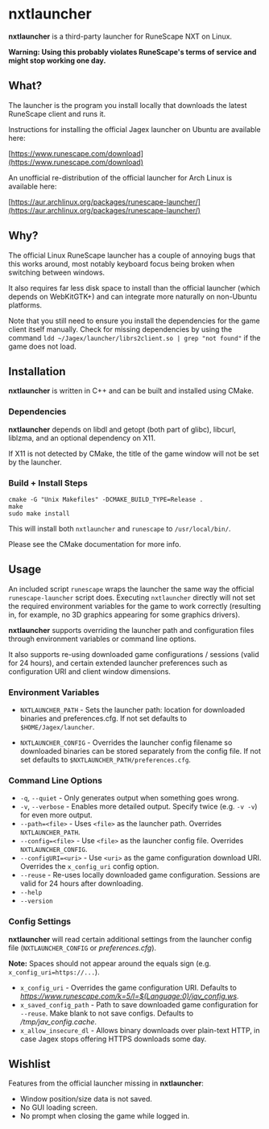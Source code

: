# nxtlauncher

**nxtlauncher** is a third-party launcher for RuneScape NXT on Linux.

**Warning: Using this probably violates RuneScape's terms of service and might stop working one day.**

## What?

The launcher is the program you install locally that downloads the latest RuneScape client and runs it.

Instructions for installing the official Jagex launcher on Ubuntu are available here:

[https://www.runescape.com/download](https://www.runescape.com/download)

An unofficial re-distribution of the official launcher for Arch Linux is available here:

[https://aur.archlinux.org/packages/runescape-launcher/](https://aur.archlinux.org/packages/runescape-launcher/)

## Why?

The official Linux RuneScape launcher has a couple of annoying bugs that this works around, most notably keyboard focus being broken when switching between windows.

It also requires far less disk space to install than the official launcher (which depends on WebKitGTK+) and can integrate more naturally on non-Ubuntu platforms.

Note that you still need to ensure you install the dependencies for the game client itself manually. Check for missing dependencies by using the command `ldd ~/Jagex/launcher/librs2client.so | grep "not found"` if the game does not load.

## Installation

**nxtlauncher** is written in C++ and can be built and installed using CMake.

### Dependencies

**nxtlauncher** depends on libdl and getopt (both part of glibc), libcurl, liblzma, and an optional dependency on X11.

If X11 is not detected by CMake, the title of the game window will not be set by the launcher.

### Build + Install Steps

```
cmake -G "Unix Makefiles" -DCMAKE_BUILD_TYPE=Release .
make
sudo make install
```

This will install both `nxtlauncher` and `runescape` to `/usr/local/bin/`.

Please see the CMake documentation for more info.

## Usage

An included script `runescape` wraps the launcher the same way the official `runescape-launcher` script does. Executing `nxtlauncher` directly will not set the required environment variables for the game to work correctly (resulting in, for example, no 3D graphics appearing for some graphics drivers).

**nxtlauncher** supports overriding the launcher path and configuration files through environment variables or command line options.

It also supports re-using downloaded game configurations / sessions (valid for 24 hours), and certain extended launcher preferences such as configuration URI and client window dimensions.

### Environment Variables

* `NXTLAUNCHER_PATH` - Sets the launcher path: location for downloaded binaries and preferences.cfg. If not set defaults to `$HOME/Jagex/launcher`.

* `NXTLAUNCHER_CONFIG` - Overrides the launcher config filename so downloaded binaries can be stored separately from the config file. If not set defaults to `$NXTLAUNCHER_PATH/preferences.cfg`.

### Command Line Options

* `-q`, `--quiet` - Only generates output when something goes wrong.
* `-v`, `--verbose` - Enables more detailed output. Specify twice (e.g. `-v -v`) for even more output.
* `--path=<file>` - Uses `<file>` as the launcher path. Overrides `NXTLAUNCHER_PATH`.
* `--config=<file>` - Use `<file>` as the launcher config file. Overrides `NXTLAUNCHER_CONFIG`.
* `--configURI=<uri>` - Use `<uri>` as the game configuration download URI. Overrides the `x_config_uri` config option.
* `--reuse` - Re-uses locally downloaded game configuration. Sessions are valid for 24 hours after downloading.
* `--help`
* `--version`

### Config Settings

**nxtlauncher** will read certain additional settings from the launcher config file (`NXTLAUNCHER_CONFIG` or *preferences.cfg*).

**Note:** Spaces should not appear around the equals sign (e.g. `x_config_uri=https://...`).

* `x_config_uri` - Overrides the game configuration URI. Defaults to *https://www.runescape.com/k=5/l=$(Language:0)/jav_config.ws*.
* `x_saved_config_path` - Path to save downloaded game configuration for `--reuse`. Make blank to not save configs. Defaults to */tmp/jav_config.cache*.
* `x_allow_insecure_dl` - Allows binary downloads over plain-text HTTP, in case Jagex stops offering HTTPS downloads some day.

## Wishlist

Features from the official launcher missing in **nxtlauncher**:

* Window position/size data is not saved.
* No GUI loading screen.
* No prompt when closing the game while logged in.

